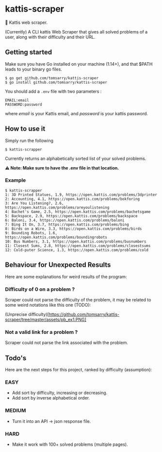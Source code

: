# kattis-scraper

🔎 Kattis web scraper.

(Currently) A CLI kattis Web Scraper that gives all solved problems of a user, along with their difficulty and their URL.

## Getting started

Make sure you have Go installed on your machine (1.14+), and that $PATH leads to your binary go files.

```
$ go get github.com/tomsarry/kattis-scraper
$ go install github.com/tomsarry/kattis-scraper
```

You should add a `.env` file with two parameters : 
```
EMAIL:email
PASSWORD:password
```
where _email_ is your Kattis email, and _password_ is your kattis password.

## How to use it

Simply run the following 
```
$ kattis-scrapper
```

Currently returns an alphabetically sorted list of your solved problems.

**⚠️ Note: Make sure to have the .env file in that location.**

### Example

```
$ kattis-scrapper
1: 3D Printed Statues, 1.9, https://open.kattis.com/problems/3dprinter
2: Accounting, 4.1, https://open.kattis.com/problems/bokforing
3: Are You Listening?, 2.6, https://open.kattis.com/problems/areyoulistening
4: Bachet's Game, 2.5, https://open.kattis.com/problems/bachetsgame
5: Backspace, 2.9, https://open.kattis.com/problems/backspace
6: Baloni, 3.4, https://open.kattis.com/problems/baloni
7: Bing It On, 3.7, https://open.kattis.com/problems/bing
8: Birds on a Wire, 3.3, https://open.kattis.com/problems/birds
9: Bounding Robots, 1.6, https://open.kattis.com/problems/boundingrobots
10: Bus Numbers, 3.1, https://open.kattis.com/problems/busnumbers
11: Closest Sums, 2.8, https://open.kattis.com/problems/closestsums
12: Cold-puter Science, 1.3, https://open.kattis.com/problems/cold
```

## Behaviour for Unexpected Results

Here are some explanations for weird results of the program:

### Difficulty of 0 on a problem ?
Scraper could not parse the difficulty of the problem, it may be related to some weird notations like this one (TODO):

(Unprecise difficulty)[https://github.com/tomsarry/kattis-scraper/tree/master/assets/pb_ex1.PNG]

### Not a valid link for a problem ?
Scraper could not parse the link associated with the problem.

## Todo's 
Here are the next steps for this project, ranked by difficulty (assumption):

### **EASY**
* Add sort by difficulty, increasing or decreasing. 
* Add sort by inverse alphabetical order. 

### **MEDIUM**
* Turn it into an API -> json response file.

### **HARD**
* Make it work with 100+ solved problems (multiple pages).

